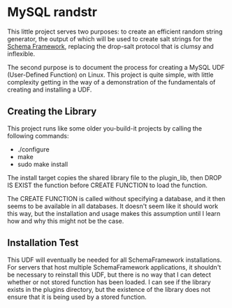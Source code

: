 # MySQL randstr

This little project serves two purposes: to create an efficient random
string generator, the output of which will be used to create salt
strings for the [Schema Framework](https://www.github.com/cjungmann/SchemaFramework),
replacing the drop-salt protocol that is clumsy and inflexible.

The second purpose is to document the process for creating a MySQL UDF
(User-Defined Function) on Linux.  This project is quite simple, with
little complexity getting in the way of a demonstration of the fundamentals
of creating and installing a UDF.

## Creating the Library

This project runs like some older you-build-it projects by calling the
following commands:
- ./configure
- make
- sudo make install

The install target copies the shared library file to the plugin_lib,
then DROP IS EXIST the function before CREATE FUNCTION to load the function.

The CREATE FUNCTION is called without specifying a database, and it then seems
to be available in all databases.  It doesn't seem like it should work this
way, but the installation and usage makes this assumption until I learn how
and why this might not be the case.

## Installation Test

This UDF will eventually be needed for all SchemaFramework installations.
For servers that host multiple SchemaFramework applications, it shouldn't
be necessary to reinstall this UDF, but there is no way that I can detect
whether or not stored function has been loaded.  I can see if the library
exists in the plugins directory, but the existence of the library does not
ensure that it is being used by a stored function.
